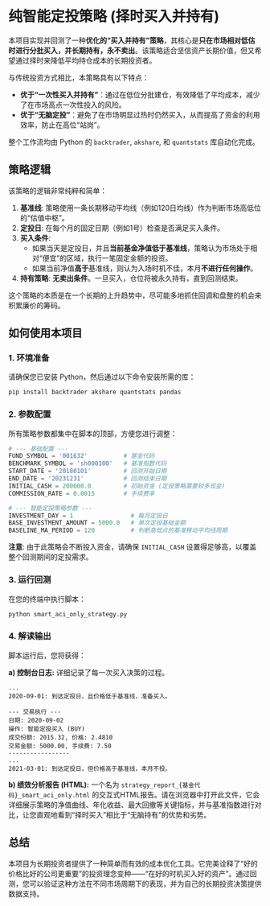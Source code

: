 # 纯智能定投策略 (择时买入并持有)

本项目实现并回测了一种**优化的“买入并持有”策略**，其核心是**只在市场相对低估时进行分批买入，并长期持有，永不卖出**。该策略适合坚信资产长期价值，但又希望通过择时来降低平均持仓成本的长期投资者。

与传统投资方式相比，本策略具有以下特点：
-   **优于“一次性买入并持有”**：通过在低位分批建仓，有效降低了平均成本，减少了在市场高点一次性投入的风险。
-   **优于“无脑定投”**：避免了在市场明显过热时仍然买入，从而提高了资金的利用效率，防止在高位“站岗”。

整个工作流均由 Python 的 `backtrader`, `akshare`, 和 `quantstats` 库自动化完成。

## 策略逻辑

该策略的逻辑非常纯粹和简单：

1.  **基准线**: 策略使用一条长期移动平均线（例如120日均线）作为判断市场高低位的“估值中枢”。
2.  **定投日**: 在每个月的固定日期（例如1号）检查是否满足买入条件。
3.  **买入条件**:
    -   如果当天是定投日，并且**当前基金净值低于基准线**，策略认为市场处于相对“便宜”的区域，执行一笔固定金额的投资。
    -   如果当前净值**高于**基准线，则认为入场时机不佳，本月**不进行任何操作**。
4.  **持有策略**: **无卖出条件**。一旦买入，仓位将被永久持有，直到回测结束。

这个策略的本质是在一个长期的上升趋势中，尽可能多地抓住回调和盘整的机会来积累廉价的筹码。

## 如何使用本项目

### 1. 环境准备

请确保您已安装 Python，然后通过以下命令安装所需的库：

```bash
pip install backtrader akshare quantstats pandas
```

### 2. 参数配置

所有策略参数都集中在脚本的顶部，方便您进行调整：

```python
# --- 基础配置 ---
FUND_SYMBOL = '001632'          # 基金代码
BENCHMARK_SYMBOL = 'sh000300'   # 基准指数代码
START_DATE = '20180101'         # 回测开始日期
END_DATE = '20231231'           # 回测结束日期
INITIAL_CASH = 200000.0         # 初始资金 (定投策略需要较多现金)
COMMISSION_RATE = 0.0015        # 手续费率

# --- 智能定投策略参数 ---
INVESTMENT_DAY = 1                # 每月定投日
BASE_INVESTMENT_AMOUNT = 5000.0   # 单次定投基础金额
BASELINE_MA_PERIOD = 120          # 判断高低点的基准移动平均线周期
```

**注意**: 由于此策略会不断投入资金，请确保 `INITIAL_CASH` 设置得足够高，以覆盖整个回测期间的定投需求。

### 3. 运行回测

在您的终端中执行脚本：

```bash
python smart_aci_only_strategy.py
```

### 4. 解读输出

脚本运行后，您将获得：

**a) 控制台日志:**
详细记录了每一次买入决策的过程。

```
...
2020-09-01: 到达定投日，且价格低于基准线，准备买入。

--- 交易执行 ---
日期: 2020-09-02
操作: 智能定投买入 (BUY)
成交份额: 2015.32, 价格: 2.4810
交易金额: 5000.00, 手续费: 7.50
-----------------
...
2021-03-01: 到达定投日，但价格高于基准线，本月不投。
```

**b) 绩效分析报告 (HTML):**
一个名为 `strategy_report_{基金代码}_smart_aci_only.html` 的交互式HTML报告。请在浏览器中打开此文件，它会详细展示策略的净值曲线、年化收益、最大回撤等关键指标，并与基准指数进行对比，让您直观地看到“择时买入”相比于“无脑持有”的优势和劣势。

## 总结

本项目为长期投资者提供了一种简单而有效的成本优化工具。它完美诠释了“好的价格比好的公司更重要”的投资理念变种——“在好的时机买入好的资产”。通过回测，您可以验证这种方法在不同市场周期下的表现，并为自己的长期投资决策提供数据支持。